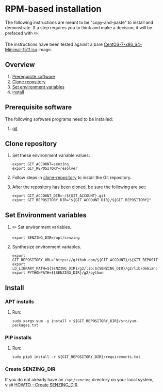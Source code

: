 # RPM-based installation

The following instructions are meant to be "copy-and-paste" to install and demonstrate.
If a step requires you to think and make a decision, it will be prefaced with :pencil2:.

The instructions have been tested against a bare
[CentOS-7-x86_64-Minimal-1511.iso](http://archive.kernel.org/centos-vault/7.2.1511/isos/x86_64/CentOS-7-x86_64-Minimal-1511.iso)
image.

## Overview

1. [Prerequisite software](#prerequisite-software)
1. [Clone repository](#clone-repository)
1. [Set environment variables](#set-environment-variables)
1. [Install](#install)

## Prerequisite software

The following software programs need to be installed:

1. [git](https://github.com/Senzing/knowledge-base/blob/master/HOWTO/install-git.md)

## Clone repository

1. Set these environment variable values:

    ```console
    export GIT_ACCOUNT=senzing
    export GIT_REPOSITORY=resolver
    ```

1. Follow steps in [clone-repository](https://github.com/Senzing/knowledge-base/blob/master/HOWTO/clone-repository.md) to install the Git repository.

1. After the repository has been cloned, be sure the following are set:

    ```console
    export GIT_ACCOUNT_DIR=~/${GIT_ACCOUNT}.git
    export GIT_REPOSITORY_DIR="${GIT_ACCOUNT_DIR}/${GIT_REPOSITORY}"
    ```

## Set Environment variables

1. :pencil2: Set environment variables.

    ```console
    export SENZING_DIR=/opt/senzing
    ```

1. Synthesize environment variables.

    ```console
    export GIT_REPOSITORY_URL="https://github.com/${GIT_ACCOUNT}/${GIT_REPOSITORY}.git"
    export LD_LIBRARY_PATH=${SENZING_DIR}/g2/lib:${SENZING_DIR}/g2/lib/debian:$LD_LIBRARY_PATH
    export PYTHONPATH=${SENZING_DIR}/g2/python
    ```

## Install

### APT installs

1. Run:

    ```console
    sudo xargs yum -y install < ${GIT_REPOSITORY_DIR}/src/yum-packages.txt
    ```

### PIP installs

1. Run:

    ```console
    sudo pip3 install -r ${GIT_REPOSITORY_DIR}/requirements.txt
    ```

### Create SENZING_DIR

If you do not already have an `/opt/senzing` directory on your local system, visit
[HOWTO - Create SENZING_DIR](https://github.com/Senzing/knowledge-base/blob/master/HOWTO/create-senzing-dir.md).
